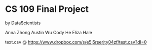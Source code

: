 # CS 109 Final Project
by Data$cientists

Anna Zhong
Austin Wu
Cody He
Eliza Hale

text.csv @ https://www.dropbox.com/s/e5j5rserjty04zf/test.csv?dl=0
